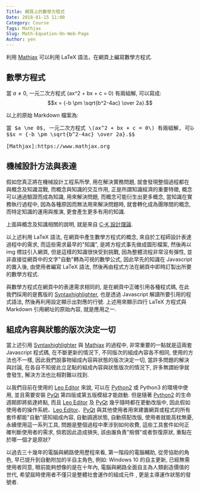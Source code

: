 ```yaml
---
Title: 網頁上的數學方程式
Date: 2018-01-15 11:00
Category: Course
Tags: Mathjax
Slug: Math-Equation-On-Web-Page
Author: yen
---
```


利用 [Mathjax] 可以利用 LaTeX 語法，在網頁上編寫數學方程式.

<!-- PELICAN_END_SUMMARY -->

數學方程式
---


當 $a \ne 0$, 一元二次方程式 \(ax^2 + bx + c = 0\) 有兩組解, 可以寫成:
$$x = {-b \pm \sqrt{b^2-4ac} \over 2a}.$$

[Mathjax]:https://www.mathjax.org

以上的原始 Markdown 檔案為:

<pre class="brush:xml">
當 $a \ne 0$, 一元二次方程式 \(ax^2 + bx + c = 0\) 有兩組解, 可以寫成:
$$x = {-b \pm \sqrt{b^2-4ac} \over 2a}.$$

[Mathjax]:https://www.mathjax.org
</pre>

機械設計方法與表達
---

假如您真正將在機械設計工程系所學, 用在解決實務問題, 就會發現整個過程都在與概念及知識混戰, 而概念與知識的交互作用, 正是所謂知識經濟的重要特徵, 概念可以通過驗證而成為知識, 用來解決問題, 而概念可能衍生出更多概念, 當知識在實務執行過程中, 因為各種原因而無法用來解決問題時, 就會轉化成為團隊間的概念, 而特定知識的運用與推演, 更會產生更多有用的知識.

上面與概念及知識相關的說明, 就是來自 [C-K 設計理論].

以上述利用 LaTeX 語法, 在網頁中產生數學方程式的概念, 來自於工程師設計表達過程中的需求, 而這些需求最早的"知識", 是將方程式事先做成圖形檔案, 然後再以 img 標註引入網頁, 但是這樣的知識很快受到挑戰, 因為整體流程非常沒有彈性, 並非直接從網頁中的文字"自動"轉為可視的數學公式, 因此早先的知識在 Javascript 的置入後, 由使用者編寫 LaTeX 語法, 然後再由程式方法在網頁中即時訂製出所要的數學方程式.

與數學方程式在網頁中的表達需求相同的, 是在網頁中正確引用各種程式碼, 在此我們採用的是舊版的 [Syntaxhighlighter], 也是透過 Javascript 解讀所要引用的程式語法, 然後再利用設定顯示出對應的行號. 上述用來顯示四行 LaTeX 方程式與 Markdown 引用網址的原始內容, 就是應用之一.

[C-K 設計理論]: http://cktheory.com
[Syntaxhighlighter]: http://alexgorbatchev.com/SyntaxHighlighter/

組成內容與狀態的版次決定一切
---

當上述引用 [Syntaxhighlighter] 與 [Mathjax] 的過程中, 非常重要的一點就是這兩套 Javascript 程式碼, 在不斷更新的情況下, 不同版次的組成內容各不相同, 使用的方法也不一樣, 因此我們說事物組成內容與狀態的版次決定一切, 當許多問題的解決與討論, 在各自不知彼此立足點的組成內容與狀態版次的情況下, 許多無謂紛爭就會發生, 解決方法也比相對難以找到.

以我們目前在使用的 [Leo Editor] 來說, 可以在 [Python2] 或 Python3 的環境中使用, 並且需要安裝 [PyQt] 第四版或第五版模組才能啟動. 但是隨著 [Python2] 的生命週期即將抵達終點, 而且 [Leo Editor] 及 [PyQt] 幾乎隨時都在更動改版中, 因此假如使用者的操作系統、[Leo Editor]、[PyQt] 與其他使用者用來建置網頁或程式的所有套件都能"自動"感知組成內容, 自動調適狀態, 自動搭配改版, 使用者就能高枕無憂, 永續使用這一系列工具, 問題是整個過程中牽涉到如何收費, 這些工具套件如何正確判斷使用者的需求, 倘若因此造成損失, 該由誰負責"賠償"或者恢復原狀, 重點在於哪一個才是原狀?

以過去三十幾年的電腦與網路使用歷程來看, 第一階段的電腦輔助, 從旁協助的角色, 早已提升到自動附加的半自主角色, 例如: Windows 10 的自主更新, 已經無需使用者同意, 眼前能夠想像的是在十年內, 電腦與網路全面自主為人類創造價值的世代, 希望屆時使用者不僅只是整體社會運作的組成元件
, 更是主導運作狀態的發號者.

[Leo Editor]: http://leoeditor.com/
[PyQt]: https://riverbankcomputing.com/software/pyqt/intro
[Python2]: https://pythonclock.org/

